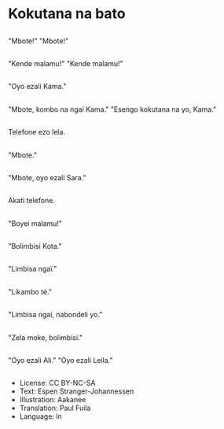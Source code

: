 # Kokutana na bato

##
"Mbote!" "Mbote!"

##
"Kende malamu!" "Kende malamu!"

##
"Oyo ezali Kama."

##
"Mbote, kombo na ngaï Kama." "Esengo kokutana na yo, Kama."

##
Telefone ezo lela.

##
"Mbote."

##
"Mbote, oyo ezali Sara."

##
Akati telefone.

##
"Boyei malamu!"

##
"Bolimbisi Kota."

##
"Limbisa ngaï."

##
"Likambo té."

##
"Limbisa ngai, nabondeli yo."

##
"Zela moke, bolimbisi."

##
"Oyo ezali Ali." "Oyo ezali Leila."

##
* License: CC BY-NC-SA
* Text: Espen Stranger-Johannessen
* Illustration: Aakanee
* Translation: Paul Fuila
* Language: ln
